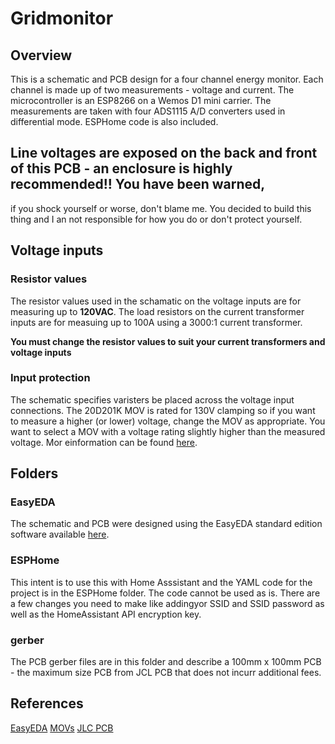# Gridmonitor
## Overview
This is a schematic and PCB design for a four channel energy monitor.  Each channel is made up of two measurements - voltage 
and current.  The microcontroller is an ESP8266 on a Wemos D1 mini carrier.  The measurements are taken with four ADS1115 A/D
converters used in differential mode.  ESPHome code is also included.

## Line voltages are exposed on the back and front of this PCB - an enclosure is highly recommended!!  You have been warned, 
if you shock yourself or worse, don't blame me.  You decided to build this thing and I an not responsible for how you do or
don't protect yourself.

## Voltage inputs
### Resistor values
The resistor values used in the schamatic on the voltage inputs are for measuring up to **120VAC**.  The load resistors on the 
current transformer inputs are for measuing up to 100A using a 3000:1 current transformer.

**You must change the resistor values to suit your current transformers and voltage inputs**

### Input protection
The schematic specifies varisters be placed across the voltage input connections.  The 20D201K MOV is rated for 130V clamping so 
if you want to measure a higher (or lower) voltage, change the MOV as appropriate. You want to select a MOV with a voltage rating
slightly higher than the measured voltage.  Mor einformation can be found [here](https://components101.com/articles/metal-oxide-varistor-mov-overview#:~:text=1%20The%20first%20step%20of%20choosing%20a%20MOV,in%20case%20of%20a%20surge.%20...%20More%20items).



## Folders
### EasyEDA
The schematic and PCB were designed using the EasyEDA standard edition software available [here](https://easyeda.com/page/download).

### ESPHome
This intent is to use this with Home Asssistant and the YAML code for the project is in the ESPHome folder.  The code cannot be 
used as is.  There are a few changes you need to make like addingyor SSID and SSID password as well as the HomeAssistant API encryption key.

### gerber
The PCB gerber files are in this folder and describe a 100mm x 100mm PCB - the maximum size PCB from JCL PCB that does not incurr additional fees.


## References
[EasyEDA](https://easyeda.com/page/download)
[MOVs](https://components101.com/articles/metal-oxide-varistor-mov-overview#:~:text=1%20The%20first%20step%20of%20choosing%20a%20MOV,in%20case%20of%20a%20surge.%20...%20More%20items)
[JLC PCB](https://jlcpcb.com/)

